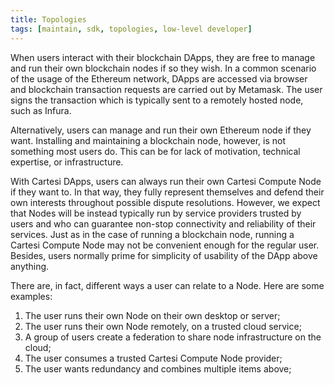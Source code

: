 ```yaml
---
title: Topologies
tags: [maintain, sdk, topologies, low-level developer]
---
```


When users interact with their blockchain DApps, they are free to manage and run their own blockchain nodes if so they wish. In a common scenario of the usage of the Ethereum network, DApps are accessed via browser and blockchain transaction requests are carried out by Metamask. The user signs the transaction which is typically sent to a remotely hosted node, such as Infura.

Alternatively, users can manage and run their own Ethereum node if they want. Installing and maintaining a blockchain node, however, is not something most users do. This can be for lack of motivation, technical expertise, or infrastructure.

With Cartesi DApps, users can always run their own Cartesi Compute Node if they want to. In that way, they fully represent themselves and defend their own interests throughout possible dispute resolutions. However, we expect that Nodes will be instead typically run by service providers trusted by users and who can guarantee non-stop connectivity and reliability of their services. Just as in the case of running a blockchain node, running a Cartesi Compute Node may not be convenient enough for the regular user. Besides, users normally prime for simplicity of usability of the DApp above anything.

There are, in fact, different ways a user can relate to a Node. Here are some examples:

1. The user runs their own Node on their own desktop or server;
2. The user runs their own Node remotely, on a trusted cloud service;
3. A group of users create a federation to share node infrastructure on the cloud;
4. The user consumes a trusted Cartesi Compute Node provider;
5. The user wants redundancy and combines multiple items above;
